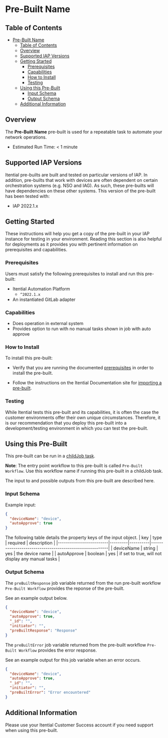 <!-- This is a comment in md (Markdown) format, it will not be visible to the end user -->

<!-- Update the below line with your Pre-Built name -->
# Pre-Built Name

<!-- Leave TOC intact unless you've added or removed headers -->

## Table of Contents

- [Pre-Built Name](#pre-built-name)
  - [Table of Contents](#table-of-contents)
  - [Overview](#overview)
  - [Supported IAP Versions](#supported-iap-versions)
  - [Getting Started](#getting-started)
    - [Prerequisites](#prerequisites)
    - [Capabilities](#capabilities)
    - [How to Install](#how-to-install)
    - [Testing](#testing)
  - [Using this Pre-Built](#using-this-pre-built)
    - [Input Schema](#input-schema)
    - [Output Schema](#output-schema)
  - [Additional Information](#additional-information)

<!-- Write a few sentences about the Pre-Built and explain the use case(s) -->

## Overview

The **Pre-Built Name** pre-built is used for a repeatable task to automate your network operations.

- Estimated Run Time: < 1 minute

<!-- Update version for relevant major IAP release -->

## Supported IAP Versions

Itential pre-builts are built and tested on particular versions of IAP. In addition, pre-builts that work with devices are often dependent on certain orchestration systems (e.g. NSO and IAG). As such, these pre-builts will have dependencies on these other systems. This version of the pre-built has been tested with:

- IAP 2022.1.x

## Getting Started

These instructions will help you get a copy of the pre-built in your IAP instance for testing in your environment. Reading this section is also helpful for deployments as it provides you with pertinent information on prerequisites and capabilities.

<!-- List any IAP version, adapters, or other dependencies needed to run this pre-built -->

### Prerequisites

Users must satisfy the following prerequisites to install and run this pre-built:

- Itential Automation Platform
  - `^2022.1.x`
- An instantiated GitLab adapter

<!-- List capabilities of the pre-built -->

### Capabilities

- Does operation in external system
- Provides option to run with no manual tasks shown in job with auto approve

<!-- Link to documentation for pre-built installation related major verison of IAP -->

### How to Install

To install this pre-built:

- Verify that you are running the documented [prerequisites](#prerequisites) in order to install the pre-built.

- Follow the instructions on the Itential Documentation site for [importing a pre-built](https://docs.itential.com/docs/importing-a-prebuilt-3).

### Testing

While Itential tests this pre-built and its capabilities, it is often the case the customer environments offer their own unique circumstances. Therefore, it is our recommendation that you deploy this pre-built into a development/testing environment in which you can test the pre-built.

<!-- Explain the main entrypoint(s) for this Pre-Built: Automation Catalog item, Workflow, Postman, etc. -->

## Using this Pre-Built

This pre-built can be run in a [childJob task](https://docs.itential.com/docs/childjob-3).

**Note**: The entry point workflow to this pre-built is called `Pre-Built Workflow`. Use this workflow name if running this pre-built in a childJob task.

The input to and possible outputs from this pre-built are described here.

<!-- Provide example input to pre-built as well as show table of what each property is regarding data type, if required, and a description -->

### Input Schema

Example input:

```json
{
  "deviceName": "device",
  "autoApprove": true
}
```

The following table details the property keys of the  input object.
| key                     | type    | required | description                                             |
|-------------------------|---------|----------|---------------------------------------------------------|
| deviceName              | string  | yes      | the device name                                         |
| autoApprove             | boolean | yes      | if set to true, will not display any manual tasks       |

<!-- Provide example output of pre-built indicating job variable with meaningful result data. -->

### Output Schema

The `preBuiltResponse` job variable returned from the run pre-built workflow `Pre-Built Workflow` provides the reponse of the pre-built.

See an example output below.

```json
{
  "deviceName": "device",
  "autoApprove": true,
  "_id": "",
  "initiator": "",
  "preBuiltResponse": "Response"
}
```

The `preBuiltError` job variable returned from the pre-built workflow `Pre-Built Workflow` provides the error response.

See an example output for this job variable when an error occurs.

```json
{
  "deviceName": "device",
  "autoApprove": true,
  "_id": "",
  "initiator": "",
  "preBuiltError": "Error encountered"
}
```

## Additional Information

Please use your Itential Customer Success account if you need support when using this pre-built.
